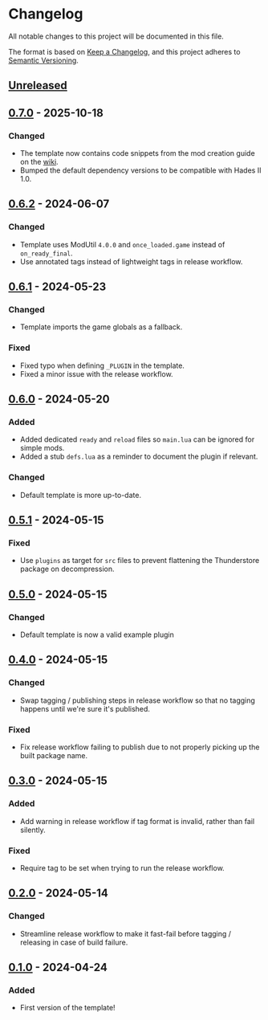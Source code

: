 # Changelog

All notable changes to this project will be documented in this file.

The format is based on [Keep a Changelog](https://keepachangelog.com/en/1.1.0/),
and this project adheres to [Semantic Versioning](https://semver.org/spec/v2.0.0.html).

## [Unreleased]

## [0.7.0] - 2025-10-18

### Changed

- The template now contains code snippets from the mod creation guide on the [wiki](https://sgg-modding.github.io/Hades2ModWiki/docs/category/creating-your-first-mod).
- Bumped the default dependency versions to be compatible with Hades II 1.0.

## [0.6.2] - 2024-06-07

### Changed

- Template uses ModUtil `4.0.0` and `once_loaded.game` instead of `on_ready_final`.
- Use annotated tags instead of lightweight tags in release workflow.

## [0.6.1] - 2024-05-23

### Changed

- Template imports the game globals as a fallback.

### Fixed

- Fixed typo when defining `_PLUGIN` in the template.
- Fixed a minor issue with the release workflow.

## [0.6.0] - 2024-05-20

### Added

- Added dedicated `ready` and `reload` files so `main.lua` can be ignored for simple mods.
- Added a stub `defs.lua` as a reminder to document the plugin if relevant.

### Changed

- Default template is more up-to-date.

## [0.5.1] - 2024-05-15

### Fixed

- Use `plugins` as target for `src` files to prevent flattening the Thunderstore package on decompression.

## [0.5.0] - 2024-05-15

### Changed

- Default template is now a valid example plugin

## [0.4.0] - 2024-05-15

### Changed

- Swap tagging / publishing steps in release workflow so that no tagging happens until we're sure it's published.

### Fixed

- Fix release workflow failing to publish due to not properly picking up the built package name.

## [0.3.0] - 2024-05-15

### Added

- Add warning in release workflow if tag format is invalid, rather than fail silently.

### Fixed

- Require tag to be set when trying to run the release workflow.

## [0.2.0] - 2024-05-14

### Changed

- Streamline release workflow to make it fast-fail before tagging / releasing in case of build failure.

## [0.1.0] - 2024-04-24

### Added

- First version of the template!

[unreleased]: https://github.com/SGG-Modding/Hades2ModTemplate/compare/0.7.0...HEAD
[0.7.0]: https://github.com/SGG-Modding/Hades2ModTemplate/compare/0.6.2...0.7.0
[0.6.2]: https://github.com/SGG-Modding/Hades2ModTemplate/compare/0.6.1...0.6.2
[0.6.1]: https://github.com/SGG-Modding/Hades2ModTemplate/compare/0.6.0...0.6.1
[0.6.0]: https://github.com/SGG-Modding/Hades2ModTemplate/compare/0.5.1...0.6.0
[0.5.1]: https://github.com/SGG-Modding/Hades2ModTemplate/compare/0.5.0...0.5.1
[0.5.0]: https://github.com/SGG-Modding/Hades2ModTemplate/compare/0.4.0...0.5.0
[0.4.0]: https://github.com/SGG-Modding/Hades2ModTemplate/compare/0.3.0...0.4.0
[0.3.0]: https://github.com/SGG-Modding/Hades2ModTemplate/compare/0.2.0...0.3.0
[0.2.0]: https://github.com/SGG-Modding/Hades2ModTemplate/compare/0.1.0...0.2.0
[0.1.0]: https://github.com/SGG-Modding/Hades2ModTemplate/compare/0fda8dfd5e2fac61eb377dd21f1f8b5874f15037...0.1.0
